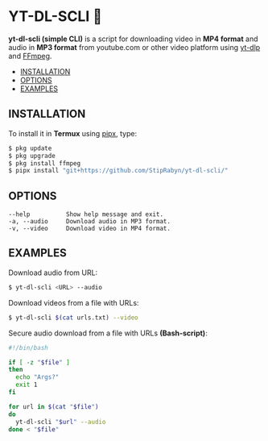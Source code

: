# YT-DL-SCLI 🐉

**yt-dl-scli (simple CLI)** is a script for downloading video in **MP4 format** and audio in **MP3 format** from youtube.com or other video platform using [yt-dlp](https://github.com/yt-dlp/yt-dlp) and [FFmpeg](https://git.ffmpeg.org/ffmpeg.git).

- [INSTALLATION](#installation)
- [OPTIONS](#options)
- [EXAMPLES](#examples)

## INSTALLATION

To install it in **Termux** using [pipx](https://github.com/pypa/pipx), type:

```bash
$ pkg update
$ pkg upgrade
$ pkg install ffmpeg
$ pipx install "git+https://github.com/StipRabyn/yt-dl-scli/"
```

## OPTIONS

```
--help          Show help message and exit.
-a, --audio     Download audio in MP3 format.
-v, --video     Download video in MP4 format.
```

## EXAMPLES

Download audio from URL:

```bash
$ yt-dl-scli <URL> --audio
```

Download videos from a file with URLs:

```bash
$ yt-dl-scli $(cat urls.txt) --video
```

Secure audio download from a file with URLs **(Bash-script)**:

```bash
#!/bin/bash

if [ -z "$file" ]
then
  echo "Args?"
  exit 1
fi

for url in $(cat "$file")
do
  yt-dl-scli "$url" --audio
done < "$file"
```
